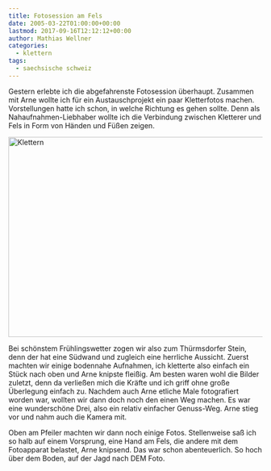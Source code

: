 ```yaml
---
title: Fotosession am Fels
date: 2005-03-22T01:00:00+00:00
lastmod: 2017-09-16T12:12:12+00:00
author: Mathias Wellner
categories:
  - klettern
tags:
  - saechsische schweiz
---
```

Gestern erlebte ich die abgefahrenste Fotosession überhaupt. Zusammen mit Arne wollte ich für ein Austauschprojekt ein paar Kletterfotos machen. Vorstellungen hatte ich schon, in welche Richtung es gehen sollte. Denn als Nahaufnahmen-Liebhaber wollte ich die Verbindung zwischen Kletterer und Fels in Form von Händen und Füßen zeigen.

<a data-flickr-embed="true" data-context="true" href="https://www.flickr.com/photos/mwellner/3987674382/in/dateposted-public/" title="Klettern"><img src="https://c1.staticflickr.com/3/2630/3987674382_74ae8d408f_o.jpg" width="580" height="397" alt="Klettern"></a><script async src="//embedr.flickr.com/assets/client-code.js" charset="utf-8"></script>

Bei schönstem Frühlingswetter zogen wir also zum Thürmsdorfer Stein, denn der hat eine Südwand und zugleich eine herrliche Aussicht. Zuerst machten wir einige bodennahe Aufnahmen, ich kletterte also einfach ein Stück nach oben und Arne knipste fleißig. Am besten waren wohl die Bilder zuletzt, denn da verließen mich die Kräfte und ich griff ohne große Überlegung einfach zu. Nachdem auch Arne etliche Male fotografiert worden war, wollten wir dann doch noch den einen Weg machen. Es war eine wunderschöne Drei, also ein relativ einfacher Genuss-Weg. Arne stieg vor und nahm auch die Kamera mit.

Oben am Pfeiler machten wir dann noch einige Fotos. Stellenweise saß ich so halb auf einem Vorsprung, eine Hand am Fels, die andere mit dem Fotoapparat belastet, Arne knipsend. Das war schon abenteuerlich. So hoch über dem Boden, auf der Jagd nach DEM Foto.